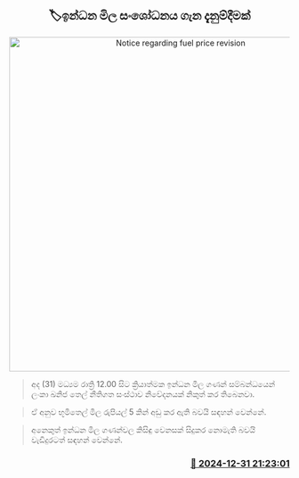 <p align='center'><b><h2 align='center' title='Notice regarding fuel price revision'>🏷ඉන්ධන මිල සංශෝධනය ගැන දැනුම්දීමක්</h2></b></p>
<p align='center'><img src='https://helakuru.sgp1.cdn.digitaloceanspaces.com/esana/images/lib/ceypetco-98493.jpg' width='600' alt='Notice regarding fuel price revision'></p>

> අද (31) මධ්‍යම රාත්‍රි 12.00 සිට ක්‍රියාත්මක ඉන්ධන මිල ගණන් සම්බන්ධයෙන් ලංකා ඛනිජ තෙල් නීතිගත සංස්ථාව නිවේදනයක් නිකුත් කර තිබෙනවා.

> ඒ අනුව භූමිතෙල් මිල රුපියල් 5 කින් අඩු කර ඇති බවයි සඳහන් වෙන්නේ.

> අනෙකුත් ඉන්ධන මිල ගණන්වල කිසිඳු වෙනසක් සිදුකර නොමැති බවයි වැඩිදුරටත් සඳහන් වෙන්නේ.



<h3 align='right'><a href='https://www.helakuru.lk/esana/p/106231/'>📅 2024-12-31 21:23:01</a></h3>
